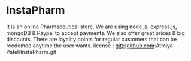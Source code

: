 # InstaPharm
It is an online Pharmaceutical store.
We are using node.js, express.js, mongoDB & Paypal to accept payments.
We also offer great prices & big discounts.
There are loyality points for regular customers that can be reedemed anytime the user wants.
license : git@github.com:Atmiya-Patel/InstaPharm.git
